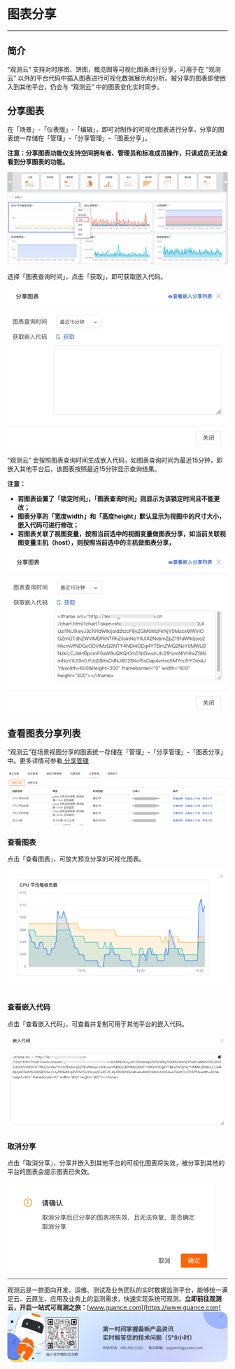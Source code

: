 # 图表分享
---

## 简介

“观测云” 支持对时序图、饼图，概览图等可视化图表进行分享，可用于在 “观测云” 以外的平台代码中插入图表进行可视化数据展示和分析。被分享的图表即使嵌入到其他平台，仍会与 “观测云” 中的图表变化实时同步。
## 分享图表

在「场景」-「仪表版」-「编辑」，即可对制作的可视化图表进行分享，分享的图表统一存储在「管理」-「分享管理」-「图表分享」。

**注意：分享图表功能仅支持空间拥有者、管理员和标准成员操作，只读成员无法查看到分享图表的功能。**

![](../img/5.table_1.1.png)

选择「图表查询时间」，点击「获取」，即可获取嵌入代码。

![](../img/2.table_share_2.png)

“观测云” 会按照图表查询时间生成嵌入代码，如图表查询时间为最近15分钟，即嵌入其他平台后，该图表按照最近15分钟显示查询结果。

**注意：**

- **若图表设置了「锁定时间」，「图表查询时间」则显示为该锁定时间且不能更改；**
- **图表分享的「宽度width」和「高度height」默认显示为视图中的尺寸大小，嵌入代码可进行修改；**
- **若图表关联了视图变量，按照当前选中的视图变量做图表分享，如当前关联视图变量主机（host），则按照当前选中的主机做图表分享，**

![](../img/2.table_share_3.png)

## 查看图表分享列表

“观测云”在场景视图分享的图表统一存储在「管理」-「分享管理」-「图表分享」中。更多详情可参看[ 分享管理](https://www.yuque.com/dataflux/doc/eybvlv)

![](../img/WX20210810-153516.png)

### 查看图表
点击「查看图表」，可放大预览分享的可视化图表。

![](../img/2.table_share_5.png)

### 查看嵌入代码
点击「查看嵌入代码」，可查看并复制可用于其他平台的嵌入代码。

![](../img/2.table_share_6.png)

### 取消分享
点击「取消分享」，分享并嵌入到其他平台的可视化图表将失效，被分享到其他的平台的图表会提示图表已失效。

![](../img/2.table_share_7.png)


---

观测云是一款面向开发、运维、测试及业务团队的实时数据监测平台，能够统一满足云、云原生、应用及业务上的监测需求，快速实现系统可观测。**立即前往观测云，开启一站式可观测之旅：**[www.guance.com](https://www.guance.com)
![](../img/logo_2.png)
